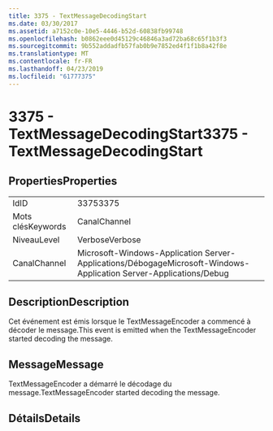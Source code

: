 ```yaml
---
title: 3375 - TextMessageDecodingStart
ms.date: 03/30/2017
ms.assetid: a7152c0e-10e5-4446-b52d-60838fb99748
ms.openlocfilehash: b0862eee0d45129c46846a3ad72ba68c65f1b3f3
ms.sourcegitcommit: 9b552addadfb57fab0b9e7852ed4f1f1b8a42f8e
ms.translationtype: MT
ms.contentlocale: fr-FR
ms.lasthandoff: 04/23/2019
ms.locfileid: "61777375"
---
```

# <a name="3375---textmessagedecodingstart"></a><span data-ttu-id="de860-102">3375 - TextMessageDecodingStart</span><span class="sxs-lookup"><span data-stu-id="de860-102">3375 - TextMessageDecodingStart</span></span>
## <a name="properties"></a><span data-ttu-id="de860-103">Properties</span><span class="sxs-lookup"><span data-stu-id="de860-103">Properties</span></span>  
  
|||  
|-|-|  
|<span data-ttu-id="de860-104">Id</span><span class="sxs-lookup"><span data-stu-id="de860-104">ID</span></span>|<span data-ttu-id="de860-105">3375</span><span class="sxs-lookup"><span data-stu-id="de860-105">3375</span></span>|  
|<span data-ttu-id="de860-106">Mots clés</span><span class="sxs-lookup"><span data-stu-id="de860-106">Keywords</span></span>|<span data-ttu-id="de860-107">Canal</span><span class="sxs-lookup"><span data-stu-id="de860-107">Channel</span></span>|  
|<span data-ttu-id="de860-108">Niveau</span><span class="sxs-lookup"><span data-stu-id="de860-108">Level</span></span>|<span data-ttu-id="de860-109">Verbose</span><span class="sxs-lookup"><span data-stu-id="de860-109">Verbose</span></span>|  
|<span data-ttu-id="de860-110">Canal</span><span class="sxs-lookup"><span data-stu-id="de860-110">Channel</span></span>|<span data-ttu-id="de860-111">Microsoft-Windows-Application Server-Applications/Débogage</span><span class="sxs-lookup"><span data-stu-id="de860-111">Microsoft-Windows-Application Server-Applications/Debug</span></span>|  
  
## <a name="description"></a><span data-ttu-id="de860-112">Description</span><span class="sxs-lookup"><span data-stu-id="de860-112">Description</span></span>  
 <span data-ttu-id="de860-113">Cet événement est émis lorsque le TextMessageEncoder a commencé à décoder le message.</span><span class="sxs-lookup"><span data-stu-id="de860-113">This event is emitted when the TextMessageEncoder started decoding the message.</span></span>  
  
## <a name="message"></a><span data-ttu-id="de860-114">Message</span><span class="sxs-lookup"><span data-stu-id="de860-114">Message</span></span>  
 <span data-ttu-id="de860-115">TextMessageEncoder a démarré le décodage du message.</span><span class="sxs-lookup"><span data-stu-id="de860-115">TextMessageEncoder started decoding the message.</span></span>  
  
## <a name="details"></a><span data-ttu-id="de860-116">Détails</span><span class="sxs-lookup"><span data-stu-id="de860-116">Details</span></span>
